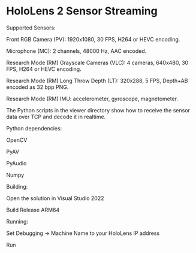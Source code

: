 # HoloLens 2 Sensor Streaming

Supported Sensors:

Front RGB Camera (PV): 1920x1080, 30 FPS, H264 or HEVC encoding.

Microphone (MC): 2 channels, 48000 Hz, AAC encoded.

Research Mode (RM) Grayscale Cameras (VLC): 4 cameras, 640x480, 30 FPS, H264 or HEVC encoding.

Research Mode (RM) Long Throw Depth (LT): 320x288, 5 FPS, Depth+AB encoded as 32 bpp PNG.

Research Mode (RM) IMU: accelerometer, gyroscope, magnetometer.

The Python scripts in the viewer directory show how to receive the sensor data over TCP and decode it in realtime.

Python dependencies:

OpenCV

PyAV

PyAudio

Numpy

Building:

Open the solution in Visual Studio 2022

Build Release ARM64

Running:

Set Debugging -> Machine Name to your HoloLens IP address

Run









